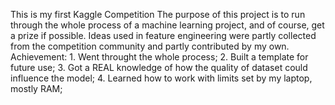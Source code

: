 This is my first Kaggle Competition
The purpose of this project is to run through the whole process of a machine learning project, and of course, get a prize if possible. Ideas used in feature engineering were partly collected from the competition community and partly contributed by my own.
Achievement: 1. Went throught the whole process;
             2. Built a template for future use;
             3. Got a REAL knowledge of how the quality of dataset could influence the model;
             4. Learned how to work with limits set by my laptop, mostly RAM;
